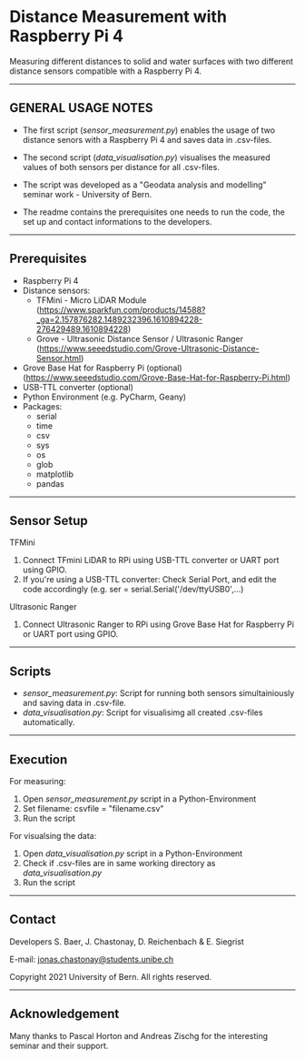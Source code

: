 # Distance Measurement with Raspberry Pi 4
Measuring different distances to solid and water surfaces with two different distance sensors compatible with a Raspberry Pi 4.

-------------------------------------------------------------------------------------------------------------------------------------

GENERAL USAGE NOTES
-------------------------------------------------------------------------------------------------------------------------------------

- The first script (*sensor_measurement.py*) enables the usage of two distance senors with a Raspberry Pi 4 and saves data in .csv-files.

- The second script (*data_visualisation.py*) visualises the measured values of both sensors per distance for all .csv-files.

- The script was developed as a "Geodata analysis and modelling" seminar work - University of Bern.

- The readme contains the prerequisites one needs to run the code, the set up and contact informations to the developers.

-------------------------------------------------------------------------------------------------------------------------------------

Prerequisites
-------------------------------------------------------------------------------------------------------------------------------------
- Raspberry Pi 4
- Distance sensors:
  * TFMini - Micro LiDAR Module (https://www.sparkfun.com/products/14588?_ga=2.157876282.1489232396.1610894228-276429489.1610894228)
  * Grove - Ultrasonic Distance Sensor / Ultrasonic Ranger (https://www.seeedstudio.com/Grove-Ultrasonic-Distance-Sensor.html)
- Grove Base Hat for Raspberry Pi (optional) (https://www.seeedstudio.com/Grove-Base-Hat-for-Raspberry-Pi.html)
- USB-TTL converter (optional)
- Python Environment (e.g. PyCharm, Geany)
- Packages:
  * serial
  * time
  * csv
  * sys
  * os
  * glob
  * matplotlib
  * pandas

-------------------------------------------------------------------------------------------------------------------------------------

Sensor Setup
-------------------------------------------------------------------------------------------------------------------------------------

TFMini
1) Connect TFmini LiDAR to RPi using USB-TTL converter or UART port using GPIO.
2) If you're using a USB-TTL converter: Check Serial Port, and edit the code accordingly (e.g. ser = serial.Serial('/dev/ttyUSB0',...)


Ultrasonic Ranger
1) Connect Ultrasonic Ranger to RPi using Grove Base Hat for Raspberry Pi or UART port using GPIO.

-------------------------------------------------------------------------------------------------------------------------------------

Scripts
-------------------------------------------------------------------------------------------------------------------------------------

- *sensor_measurement.py*: Script for running both sensors simultainiously and saving data in .csv-file.
- *data_visualisation.py*: Script for visualisimg all created .csv-files automatically.

-------------------------------------------------------------------------------------------------------------------------------------

Execution
-------------------------------------------------------------------------------------------------------------------------------------

For measuring:
1) Open *sensor_measurement.py* script in a Python-Environment
2) Set filename: csvfile = "filename.csv"
3) Run the script

For visualsing the data:
1) Open *data_visualisation.py* script in a Python-Environment
2) Check if .csv-files are in same working directory as *data_visualisation.py*
3) Run the script

-------------------------------------------------------------------------------------------------------------------------------------

Contact
-------------------------------------------------------------------------------------------------------------------------------------
Developers S. Baer, J. Chastonay, D. Reichenbach & E. Siegrist

E-mail: jonas.chastonay@students.unibe.ch

Copyright 2021 University of Bern. All rights reserved.

-------------------------------------------------------------------------------------------------------------------------------------

Acknowledgement
-------------------------------------------------------------------------------------------------------------------------------------
Many thanks to Pascal Horton and Andreas Zischg for the interesting seminar and their support.




